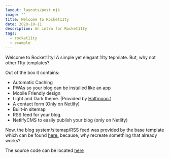 ```yaml
---
layout: layouts/post.njk
image: ""
title: Welcome to Rocket11ty
date: 2020-10-11
description: An intro for Rocket11ty
tags:
  - rocket11ty
  - example
---
```

<p>Welcome to Rocket11ty! A simple yet elegant 11ty tepmlate. But, why not other 11ty templates?</p>
<p>Out of the box it contains:</p>
<ul>
<li>Automatic Caching</li>
<li>PWAs so your blog can be installed like an app</li>
<li>Mobile Friendly design</li>
<li>Light and Dark theme. (Provided by <a href="https://www.gethalfmoon.com/">Halfmoon.</a>)</li>
<li>A contact form (Only on Netlify)</li>
<li>Built-in sitemap</li>
<li>RSS feed for your blog.</li>
<li>NetlifyCMS to easily publish your blog (only on Netlify)</li>
</ul>
<p>Now, the blog system/sitemap/RSS feed was provided by the base template which can be found <a href="https://github.com/11ty/eleventy-base-blog">here.</a> because, why recreate something that already works?</p>
<p>The source code can be located <a href="https://github.com/aboutDavid/rocket11ty"> here</a></p>
